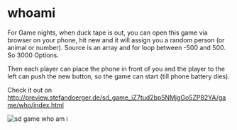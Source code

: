 # whoami

For Game nights, when duck tape is out, you can open this game via browser on your phone, hit new and it will assign you a random person (or animal or number). Source is an array and for loop between -500 and 500. So 3000 Options.

Then each player can place the phone in front of you and the player to the left can push the new button, so the game can start (till phone battery dies).

Check it out on http://preview.stefandoerger.de/sd_game_iZ7tud2bp5NMjgGo5ZP82YA/game/who/index.html

![sd game who am i](https://lh5.googleusercontent.com/eTwFsf2DMZBt8kbpX3X2xMG91DqlZikMaWdYsu1wnAs2Xt3n0YIMKZh4Nfpb4bG3sx1cz8fZ6lom2N-Ev8d_=w1920-h877)
